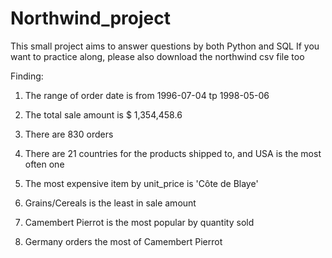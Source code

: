# Northwind_project
This small project aims to answer questions by both Python and SQL
If you want to practice along, please also download the northwind csv file too

Finding:
1) The range of order date is from 1996-07-04 tp 1998-05-06

2) The total sale amount is $ 1,354,458.6 

3) There are 830 orders

4) There are 21 countries for the products shipped to, and USA is the most often one

5) The most expensive item by unit_price is 'Côte de Blaye'

6) Grains/Cereals is the least in sale amount

7) Camembert Pierrot is the most popular by quantity sold

8) Germany orders the most of Camembert Pierrot
